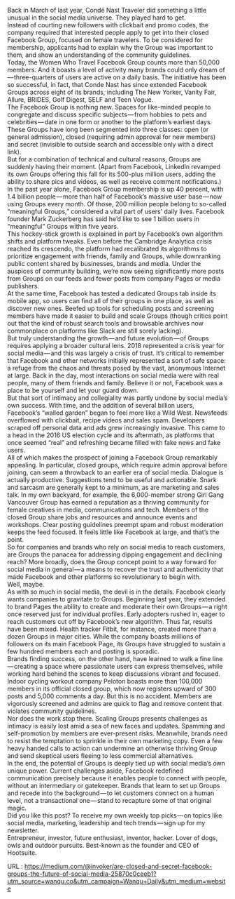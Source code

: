   Back in March of last year, Condé Nast Traveler did something a little unusual in the social media universe. They played hard to get.  
    Instead of courting new followers with clickbait and promo codes, the company required that interested people apply to get into their closed Facebook Group, focused on female travelers. To be considered for membership, applicants had to explain why the Group was important to them, and show an understanding of the community guidelines.  
    Today, the Women Who Travel Facebook Group counts more than 50,000 members. And it boasts a level of activity many brands could only dream of — three-quarters of users are active on a daily basis. The initiative has been so successful, in fact, that Conde Nast has since extended Facebook Groups across eight of its brands, including The New Yorker, Vanity Fair, Allure, BRIDES, Golf Digest, SELF and Teen Vogue.  
    The Facebook Group is nothing new. Spaces for like-minded people to congregate and discuss specific subjects — from hobbies to pets and celebrities — date in one form or another to the platform’s earliest days. These Groups have long been segmented into three classes: open (or general admission), closed (requiring admin approval for new members) and secret (invisible to outside search and accessible only with a direct link).  
    But for a combination of technical and cultural reasons, Groups are suddenly having their moment. (Apart from Facebook, LinkedIn revamped its own Groups offering this fall for its 500-plus million users, adding the ability to share pics and videos, as well as receive comment notifications.)  
    In the past year alone, Facebook Group membership is up 40 percent, with 1.4 billion people — more than half of Facebook’s massive user base — now using Groups every month. Of those, 200 million people belong to so-called “meaningful Groups,” considered a vital part of users’ daily lives. Facebook founder Mark Zuckerberg has said he’d like to see 1 billion users in “meaningful” Groups within five years.  
    This hockey-stick growth is explained in part by Facebook’s own algorithm shifts and platform tweaks. Even before the Cambridge Analytica crisis reached its crescendo, the platform had recalibrated its algorithms to prioritize engagement with friends, family and Groups, while downranking public content shared by businesses, brands and media. Under the auspices of community building, we’re now seeing significantly more posts from Groups on our feeds and fewer posts from company Pages or media publishers.  
    At the same time, Facebook has tested a dedicated Groups tab inside its mobile app, so users can find all of their groups in one place, as well as discover new ones. Beefed up tools for scheduling posts and screening members have made it easier to build and scale Groups (though critics point out that the kind of robust search tools and browsable archives now commonplace on platforms like Slack are still sorely lacking).  
    But truly understanding the growth — and future evolution — of Groups requires applying a broader cultural lens. 2018 represented a crisis year for social media — and this was largely a crisis of trust. It’s critical to remember that Facebook and other networks initially represented a sort of safe space: a refuge from the chaos and threats posed by the vast, anonymous Internet at large. Back in the day, most interactions on social media were with real people, many of them friends and family. Believe it or not, Facebook was a place to be yourself and let your guard down.  
    But that sort of intimacy and collegiality was partly undone by social media’s own success. With time, and the addition of several billion users, Facebook’s “walled garden” began to feel more like a Wild West. Newsfeeds overflowed with clickbait, recipe videos and sales spam. Developers scraped off personal data and ads grew increasingly invasive. This came to a head in the 2016 US election cycle and its aftermath, as platforms that once seemed “real” and refreshing became filled with fake news and fake users.  
    All of which makes the prospect of joining a Facebook Group remarkably appealing. In particular, closed groups, which require admin approval before joining, can seem a throwback to an earlier era of social media. Dialogue is actually productive. Suggestions tend to be useful and actionable. Snark and sarcasm are generally kept to a minimum, as are marketing and sales talk. In my own backyard, for example, the 6,000-member strong Girl Gang Vancouver Group has earned a reputation as a thriving community for female creatives in media, communications and tech. Members of the closed Group share jobs and resources and announce events and workshops. Clear posting guidelines preempt spam and robust moderation keeps the feed focused. It feels little like Facebook at large, and that’s the point.  
    So for companies and brands who rely on social media to reach customers, are Groups the panacea for addressing dipping engagement and declining reach? More broadly, does the Group concept point to a way forward for social media in general — a means to recover the trust and authenticity that made Facebook and other platforms so revolutionary to begin with.  
    Well, maybe.  
    As with so much in social media, the devil is in the details. Facebook clearly wants companies to gravitate to Groups. Beginning last year, they extended to brand Pages the ability to create and moderate their own Groups — a right once reserved just for individual profiles. Early adopters rushed in, eager to reach customers cut off by Facebook’s new algorithm. Thus far, results have been mixed. Health tracker Fitbit, for instance, created more than a dozen Groups in major cities. While the company boasts millions of followers on its main Facebook Page, its Groups have struggled to sustain a few hundred members each and posting is sporadic.  
    Brands finding success, on the other hand, have learned to walk a fine line — creating a space where passionate users can express themselves, while working hard behind the scenes to keep discussions vibrant and focused. Indoor cycling workout company Peloton boasts more than 100,000 members in its official closed group, which now registers upward of 300 posts and 5,000 comments a day. But this is no accident. Members are vigorously screened and admins are quick to flag and remove content that violates community guidelines.  
    Nor does the work stop there. Scaling Groups presents challenges as intimacy is easily lost amid a sea of new faces and updates. Spamming and self-promotion by members are ever-present risks. Meanwhile, brands need to resist the temptation to sprinkle in their own marketing copy. Even a few heavy handed calls to action can undermine an otherwise thriving Group and send skeptical users fleeing to less commercial alternatives.  
    In the end, the potential of Groups is deeply tied up with social media’s own unique power. Current challenges aside, Facebook redefined communication precisely because it enables people to connect with people, without an intermediary or gatekeeper. Brands that learn to set up Groups and recede into the background — to let customers connect on a human level, not a transactional one — stand to recapture some of that original magic.  
    Did you like this post? To receive my own weekly top picks — on topics like social media, marketing, leadership and tech trends — sign up for my newsletter.  
    Entrepreneur, investor, future enthusiast, inventor, hacker. Lover of dogs, owls and outdoor pursuits. Best-known as the founder and CEO of Hootsuite.  
    
  URL : https://medium.com/@invoker/are-closed-and-secret-facebook-groups-the-future-of-social-media-25870c0ceeb1?utm_source=wanqu.co&utm_campaign=Wanqu+Daily&utm_medium=website